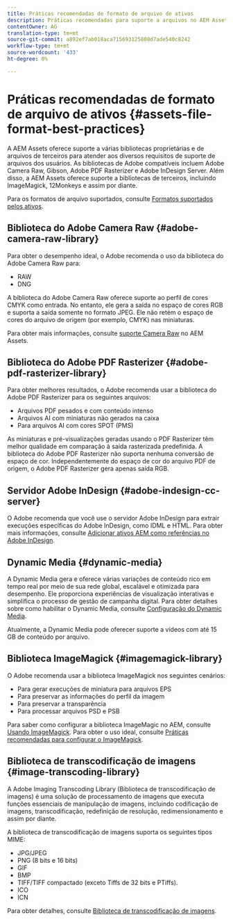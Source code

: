 ```yaml
---
title: Práticas recomendadas de formato de arquivo de ativos
description: Práticas recomendadas para suporte a arquivos no AEM Assets.
contentOwner: AG
translation-type: tm+mt
source-git-commit: a892ef7ab018aca715693125808d7ade540c8242
workflow-type: tm+mt
source-wordcount: '433'
ht-degree: 0%

---
```



# Práticas recomendadas de formato de arquivo de ativos {#assets-file-format-best-practices}

A AEM Assets oferece suporte a várias bibliotecas proprietárias e de arquivos de terceiros para atender aos diversos requisitos de suporte de arquivos dos usuários. As bibliotecas de Adobe compatíveis incluem Adobe Camera Raw, Gibson, Adobe PDF Rasterizer e Adobe InDesign Server. Além disso, a AEM Assets oferece suporte a bibliotecas de terceiros, incluindo ImageMagick, 12Monkeys e assim por diante.

Para os formatos de arquivo suportados, consulte [Formatos suportados pelos ativos](assets-formats.md).

## Biblioteca do Adobe Camera Raw {#adobe-camera-raw-library}

Para obter o desempenho ideal, o Adobe recomenda o uso da biblioteca do Adobe Camera Raw para:

* RAW
* DNG

A biblioteca do Adobe Camera Raw oferece suporte ao perfil de cores CMYK como entrada. No entanto, ele gera a saída no espaço de cores RGB e suporta a saída somente no formato JPEG. Ele não retém o espaço de cores do arquivo de origem (por exemplo, CMYK) nas miniaturas.

Para obter mais informações, consulte [suporte Camera Raw](camera-raw.md) no AEM Assets.

## Biblioteca do Adobe PDF Rasterizer {#adobe-pdf-rasterizer-library}

Para obter melhores resultados, o Adobe recomenda usar a biblioteca do Adobe PDF Rasterizer para os seguintes arquivos:

* Arquivos PDF pesados e com conteúdo intenso
* Arquivos AI com miniaturas não gerados na caixa
* Para arquivos AI com cores SPOT (PMS)

As miniaturas e pré-visualizações geradas usando o PDF Rasterizer têm melhor qualidade em comparação à saída rasterizada predefinida. A biblioteca do Adobe PDF Rasterizer não suporta nenhuma conversão de espaço de cor. Independentemente do espaço de cor do arquivo PDF de origem, o Adobe PDF Rasterizer gera apenas saída RGB.

## Servidor Adobe InDesign {#adobe-indesign-cc-server}

O Adobe recomenda que você use o servidor Adobe InDesign para extrair execuções específicas do Adobe InDesign, como IDML e HTML. Para obter mais informações, consulte [Adicionar ativos AEM como referências no Adobe InDesign](managing-linked-subassets.md#add-aem-assets-as-references-in-adobe-indesign).

## Dynamic Media  {#dynamic-media}

A Dynamic Media gera e oferece várias variações de conteúdo rico em tempo real por meio de sua rede global, escalável e otimizada para desempenho. Ele proporciona experiências de visualização interativas e simplifica o processo de gestão de campanha digital. Para obter detalhes sobre como habilitar o Dynamic Media, consulte [Configuração do Dynamic Media](config-dynamic.md).

Atualmente, a Dynamic Media pode oferecer suporte a vídeos com até 15 GB de conteúdo por arquivo.

## Biblioteca ImageMagick {#imagemagick-library}

O Adobe recomenda usar a biblioteca ImageMagick nos seguintes cenários:

* Para gerar execuções de miniatura para arquivos EPS
* Para preservar as informações do perfil da imagem
* Para preservar a transparência
* Para processar arquivos PSD e PSB

Para saber como configurar a biblioteca ImageMagic no AEM, consulte [Usando ImageMagick](media-handlers.md#an-example-using-imagemagick). Para obter o uso ideal, consulte [Práticas recomendadas para configurar o ImageMagick](best-practices-for-imagemagick.md).

## Biblioteca de transcodificação de imagens {#image-transcoding-library}

A Adobe Imaging Transcoding Library (Biblioteca de transcodificação de imagens) é uma solução de processamento de imagens que executa funções essenciais de manipulação de imagens, incluindo codificação de imagens, transcodificação, redefinição de resolução, redimensionamento e assim por diante.

A biblioteca de transcodificação de imagens suporta os seguintes tipos MIME:

* JPG/JPEG
* PNG (8 bits e 16 bits)
* GIF
* BMP
* TIFF/TIFF compactado (exceto Tiffs de 32 bits e PTiffs).
* ICO
* ICN

Para obter detalhes, consulte [Biblioteca de transcodificação de imagens](imaging-transcoding-library.md).
